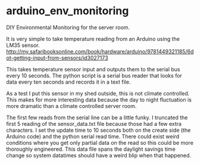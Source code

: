 arduino_env_monitoring
======================

DIY Environmental Monitoring for the server room. 

It is very simple to take temperature reading from an Arduino using the LM35 sensor. 
http://my.safaribooksonline.com/book/hardware/arduino/9781449321185/6dot-getting-input-from-sensors/id3027173

This takes temperature sensor input and outputs them to the serial bus every 10 seconds. The python script is a serial
bus reader that looks for data every ten seconds and records it in a text file.

As a test I put this sensor in my shed outside, this is not climate controlled. This makes for more interesting data because 
the day to night fluctuation is more dramatic than a climate controlled server room.

The first few reads from the serial line can be a little funky. I truncated the first 5 reading of the sensor_data.txt file
because those had a few extra characters. I set the update time to 10 seconds both on the create side (the Arduino code)
and the python serial read time. There could exist weird conditions where you get only partial data on the read so
this could be more thoroughly engineered. This data file spans the daylight savings time change so system datatimes should
have a weird blip when that happened.

